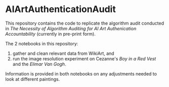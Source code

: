 # AIArtAuthenticationAudit
This repository contains the code to replicate the algorithm audit conducted in _The Necessity of Algorithm Auditing for AI Art Authenication Accountability_ (currently in pre-print form).

The 2 notebooks in this repository:
 1) gather and clean relevant data from WikiArt, and
 2) run the image resolution experiment on Cezanne's _Boy in a Red Vest_ and the _Elimar Van Gogh_.

Information is provided in both notebooks on any adjustments needed to look at different paintings.
